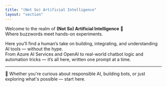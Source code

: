 ```yaml
---
title: "(Not So) Artificial Intelligence"
layout: "section"
---
```


Welcome to the realm of **(Not So) Artificial Intelligence** 🤖  
Where buzzwords meet hands-on experiments.

Here you’ll find a human’s take on building, integrating, and understanding AI tools — without the hype.  
From Azure AI Services and OpenAI to real-world chatbot logic and automation tricks — it’s all here, written one prompt at a time.

---

🧭 Whether you're curious about responsible AI, building bots, or just exploring what's possible — start here.